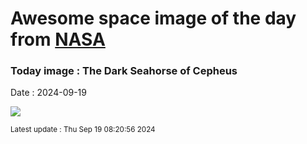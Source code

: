 
# Awesome space image of the day from [NASA](https://api.nasa.gov/)

### Today image : The Dark Seahorse of Cepheus
Date : 2024-09-19

![](https://apod.nasa.gov/apod/image/2409/LDN1082_px1024.jpg)

<small>Latest update : Thu Sep 19 08:20:56 2024</small>
        